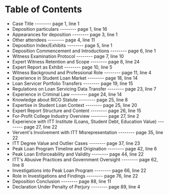 # Table of Contents

- Case Title -------- page 1, line 1
- Deposition particulars -------- page 1, line 16
- Appearances for deposition -------- page 3, line 1
- Other attendees -------- page 4, line 11
- Deposition Index/Exhibits -------- page 5, line 1
- Deposition Commencement and Introductions -------- page 6, line 1
- Witness Examination Protocol -------- page 7, line 10
- Expert Witness Retention and Scope -------- page 8, line 24
- Expert Report as Exhibit -------- page 10, line 5
- Witness Background and Professional Role -------- page 11, line 4
- Experience in Student Loan Market -------- page 18, line 14
- Loan Servicer Portfolio Transfers -------- page 19, line 15
- Regulations on Loan Servicing Data Transfer -------- page 23, line 7
- Experience in Criminal Law -------- page 24, line 14
- Knowledge about RICO Statute -------- page 25, line 8
- Expertise in Student Loan Context -------- page 25, line 20
- Expert Report Structure and Content -------- page 26, line 15
- For-Profit College Industry Overview -------- page 27, line 2
- Experience with ITT Institute (Loans, Student Debt, Education Value) -------- page 27, line 22
- Vervent's Involvement with ITT Misrepresentation -------- page 35, line 22
- ITT Degree Value and Outlier Cases -------- page 37, line 23
- Peak Loan Program Timeline and Origination -------- page 42, line 6
- Peak Loan Enforceability and Validity -------- page 44, line 22
- ITT's Abusive Practices and Government Oversight -------- page 62, line 8
- Investigations into Peak Loan Program -------- page 66, line 22
- Role in Investigations and Findings -------- page 76, line 22
- Deposition Conclusion -------- page 88, line 11
- Declaration Under Penalty of Perjury -------- page 89, line 4
